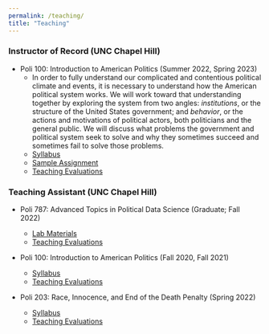 ```yaml
---
permalink: /teaching/
title: "Teaching"
---
```


### Instructor of Record (UNC Chapel Hill)
- Poli 100: Introduction to American Politics (Summer 2022, Spring 2023)
    - In order to fully understand our complicated and contentious political climate and events, it is necessary to understand how the American political system works. We will work toward that understanding together by exploring the system from two angles: *institutions*, or the structure of the United States government; and *behavior*, or the actions and motivations of political actors, both politicians and the general public. We will discuss what problems the government and political system seek to solve and why they sometimes succeed and sometimes fail to solve those problems.
    - [Syllabus](/files/poli100_syllabusSS22.pdf)
    - [Sample Assignment](/files/poli100_finalprojectSS22.pdf)
    - [Teaching Evaluations](/files/Poli%20100%20Summer%2022.pdf)
 
### Teaching Assistant (UNC Chapel Hill)
- Poli 787: Advanced Topics in Political Data Science (Graduate; Fall 2022)
    - [Lab Materials](https://github.com/crcase/poli787-fall22)
    - [Teaching Evaluations](/files/poli787_taevals.pdf)

- Poli 100: Introduction to American Politics (Fall 2020, Fall 2021)
    - [Syllabus](/files/poli100_syllabus_fall2021.pdf)
    - [Teaching Evaluations](/files/poli100_taevals.pdf)

- Poli 203: Race, Innocence, and End of the Death Penalty (Spring 2022)
    - [Syllabus](/files/poli203_syllabus_sp2022.pdf)
    - [Teaching Evaluations](/files/poli203_teachingevals_SP22.pdf)
 
